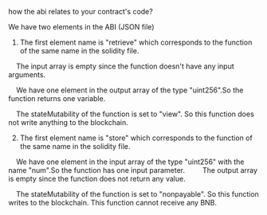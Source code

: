 how the abi relates to your contract's code?

We have two elements in the ABI (JSON file)

1. The first element name is "retrieve" which corresponds to the function of the same name in the solidity file.

    The input array is empty since the function doesn't have any input arguments.

    We have one element in the output array of the type "uint256".So the function returns one variable.

    The stateMutability of the function is set to "view". So this function does not write anything to the blockchain.

2. The first element name is "store" which corresponds to the function of the same name in the solidity file.

    We have one element in the input array of the type "uint256" with the name "num".So the function has one input parameter.
    
    The output array is empty since the function does not return any value.

    The stateMutability of the function is set to "nonpayable". So this function writes to the blockchain. This function cannot receive any BNB.

    
